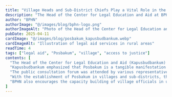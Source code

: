 ```yaml
---
title: "Village Heads and Sub-District Chiefs Play a Vital Role in the Posbakum Scheme"
description: "The Head of the Center for Legal Education and Aid at BPHN emphasizes the crucial role of village heads and sub-district chiefs in expanding access to legal aid through Posbakum."
author: "BPHN"
authorImage: "@/images/blog/bphn-logo.png"
authorImageAlt: "Photo of the Head of the Center for Legal Education and Aid at BPHN"
pubDate: 2025-04-11
cardImage: "@/images/blog/posbakum_kapusbudbankum.webp"
cardImageAlt: "Illustration of legal aid services in rural areas"
readTime: 4
tags: ["legal aid", "Posbakum", "village", "access to justice"]
contents: [
  "The Head of the Center for Legal Education and Aid (Kapusbudbankum) at the National Legal Development Agency (BPHN), Ministry of Law, stated that village heads and sub-district chiefs play a vital role in strengthening the Legal Aid Post (Posbakum) scheme. This statement was made during a public consultation forum on drafting implementation guidelines for Posbakum in villages and sub-districts.",
  "Kapusbudbankum emphasized that Posbakum is a tangible manifestation of the government's commitment to providing access to justice for the community, especially at the grassroots level. In this scheme, village heads and sub-district chiefs not only act as facilitators but also as key actors in building a participatory legal culture.",
  "The public consultation forum was attended by various representatives from legal aid organizations, academics, and other stakeholders who provided input on the draft guidelines. Kapusbudbankum added that the drafting of these guidelines will strengthen inter-agency synergy and enhance the effectiveness of legal aid implementation at the village level.",
  "With the establishment of Posbakum in villages and sub-districts, the community can easily access legal information services, case consultations, and assistance in drafting legal documents. This is expected to increase legal awareness and reduce potential legal conflicts within the community.",
  "BPHN also encourages the capacity building of village officials in understanding the roles and functions of Posbakum, including through training and technical assistance. Through a collaborative approach, BPHN hopes that all layers of society can experience the tangible benefits of legal aid services in their areas."
]
---
```

